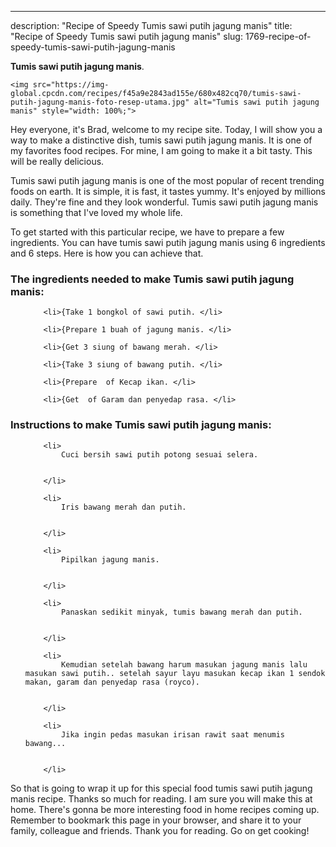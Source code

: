 ---
description: "Recipe of Speedy Tumis sawi putih jagung manis"
title: "Recipe of Speedy Tumis sawi putih jagung manis"
slug: 1769-recipe-of-speedy-tumis-sawi-putih-jagung-manis

<p>
	<strong>Tumis sawi putih jagung manis</strong>. 
	
</p>
<p>
	
	<img src="https://img-global.cpcdn.com/recipes/f45a9e2843ad155e/680x482cq70/tumis-sawi-putih-jagung-manis-foto-resep-utama.jpg" alt="Tumis sawi putih jagung manis" style="width: 100%;">
	
	
</p>
<p>
	Hey everyone, it's Brad, welcome to my recipe site. Today, I will show you a way to make a distinctive dish, tumis sawi putih jagung manis. It is one of my favorites food recipes. For mine, I am going to make it a bit tasty. This will be really delicious.
</p>
	
<p>
	Tumis sawi putih jagung manis is one of the most popular of recent trending foods on earth. It is simple, it is fast, it tastes yummy. It's enjoyed by millions daily. They're fine and they look wonderful. Tumis sawi putih jagung manis is something that I've loved my whole life.
</p>
<p>
	
</p>

<p>
To get started with this particular recipe, we have to prepare a few ingredients. You can have tumis sawi putih jagung manis using 6 ingredients and 6 steps. Here is how you can achieve that.
</p>

<h3>The ingredients needed to make Tumis sawi putih jagung manis:</h3>

<ol>
	
		<li>{Take 1 bongkol of sawi putih. </li>
	
		<li>{Prepare 1 buah of jagung manis. </li>
	
		<li>{Get 3 siung of bawang merah. </li>
	
		<li>{Take 3 siung of bawang putih. </li>
	
		<li>{Prepare  of Kecap ikan. </li>
	
		<li>{Get  of Garam dan penyedap rasa. </li>
	
</ol>
<p>
	
</p>

<h3>Instructions to make Tumis sawi putih jagung manis:</h3>

<ol>
	
		<li>
			Cuci bersih sawi putih potong sesuai selera.
			
			
		</li>
	
		<li>
			Iris bawang merah dan putih.
			
			
		</li>
	
		<li>
			Pipilkan jagung manis.
			
			
		</li>
	
		<li>
			Panaskan sedikit minyak, tumis bawang merah dan putih.
			
			
		</li>
	
		<li>
			Kemudian setelah bawang harum masukan jagung manis lalu masukan sawi putih.. setelah sayur layu masukan kecap ikan 1 sendok makan, garam dan penyedap rasa (royco).
			
			
		</li>
	
		<li>
			Jika ingin pedas masukan irisan rawit saat menumis bawang...
			
			
		</li>
	
</ol>

<p>
	
</p>

<p>
	So that is going to wrap it up for this special food tumis sawi putih jagung manis recipe. Thanks so much for reading. I am sure you will make this at home. There's gonna be more interesting food in home recipes coming up. Remember to bookmark this page in your browser, and share it to your family, colleague and friends. Thank you for reading. Go on get cooking!
</p>
